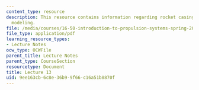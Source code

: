 ```yaml
---
content_type: resource
description: This resource contains information regarding rocket casing design; structural
  modeling.
file: /media/courses/16-50-introduction-to-propulsion-systems-spring-2012/9ee163cb6c8e36b99f66c16a51b8870f_MIT16_50S12_lec13.pdf
file_type: application/pdf
learning_resource_types:
- Lecture Notes
ocw_type: OCWFile
parent_title: Lecture Notes
parent_type: CourseSection
resourcetype: Document
title: Lecture 13
uid: 9ee163cb-6c8e-36b9-9f66-c16a51b8870f
---
```

